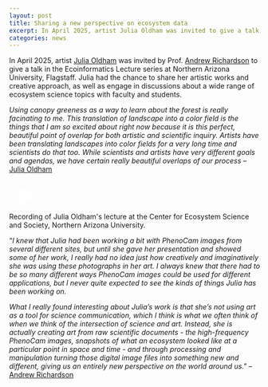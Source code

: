 ```yaml
---
layout: post
title: Sharing a new perspective on ecosystem data
excerpt: In April 2025, artist Julia Oldham was invited to give a talk in the Ecoinformatice Lecture series at Northern Arizona University.
categories: news
---
```


<script>
// Initialize each video container separately
document.addEventListener('DOMContentLoaded', function() {
    document.querySelectorAll('.video-container').forEach(container => {
        const thumbnail = container.querySelector('.video-thumbnail');
        const videoIframe = container.querySelector('.video-iframe');
        
        thumbnail.addEventListener('click', function() {
            thumbnail.style.display = 'none';
            videoIframe.style.display = 'block';
            
            // Reload iframe to ensure video starts playing
            const iframe = videoIframe.querySelector('iframe');
            const src = iframe.src;
            iframe.src = src;
        });
    });
});
</script>

In April 2025, artist <a href = "https://fluxnetart.github.io/Julia/">Julia Oldham</a> was invited by Prof. <a href="https://richardson-lab.nau.edu/">Andrew Richardson</a> to give a talk in the Ecoinformatics Lecture series at Northern Arizona University, Flagstaff. Julia had the chance to share her artistic works and creative approach, as well as engage in discussions about a wide range of ecosystem science topics with faculty and students. 

<i>Using canopy greeness as a way to learn about the forest is really facinating to me. This translation of landscape into a color field is the things that I am so excited about right now because it is this perfect, beautiful point of overlap for both artistic and scientific inquiry. Artists have been translating landscapes into color fields for a very long time and scientists do that too. While scientists and artists have very different goals and agendas, we have certain really beautiful overlaps of our process</i> –  <a href = "https://fluxnetart.github.io/Julia/">Julia Oldham</a>


<div class="video-container" id="video1">
    <div class="video-thumbnail" style="background-image: url('https://fluxnetart.github.io/images/thumbnail_Julia_lecture.png');">
        <div class="play-button">
            <svg width="64" height="64" viewBox="0 0 24 24" fill="white">
                <path d="M8 5v14l11-7z"/>
            </svg>
        </div>
    </div>
    <div class="video-iframe" style="display: none;">
        <iframe src="https://drive.google.com/file/d/1XSLdTlUhHdyAX138aVACi0mzQXZMTNWk/preview" frameborder="0" allowfullscreen></iframe>
    </div>
</div>

<figcaption>Recording of Julia Oldham's lecture at the Center for Ecosystem Science and Society, Northern Arizona University.</figcaption>

“<i>I knew that Julia had been working a bit with PhenoCam images from several different sites, but until she gave her presentation and showed some of her work, I really had no idea just how creatively and imaginatively she was using these photographs in her art. I always knew that there had to be so many different ways PhenoCam images could be used for different applications, but I never quite expected to see the kinds of things Julia has been working on.</i>

<i>What I really found interesting about Julia’s work is that she’s not using art as a tool for science communication, which I think is what we often think of when we think of the intersection of science and art. Instead, she is actually creating art from raw scientific documents - the high-frequency PhenoCam images, snapshots of what an ecosystem looked like at a particular point in space and time - and through processing and manipulation turning those digital image files into something new and different, giving us an entirely new perspective on the world around us." </i> –  <a href="https://richardson-lab.nau.edu/">Andrew Richardson</a>

